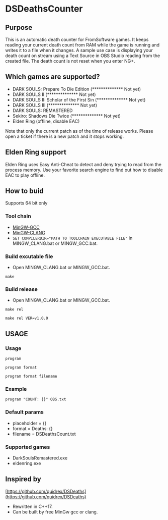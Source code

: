 # DSDeathsCounter

## Purpose

This is an automatic death counter for FromSoftware games. It keeps reading your current death count from RAM while the game is running and writes it to a file when it changes. A sample use case is displaying your death count on stream using a Text Source in OBS Studio reading from the created file.
The death count is not reset when you enter NG+.

## Which games are supported?

 * DARK SOULS: Prepare To Die Edition (************** Not yet)
 * DARK SOULS II (************** Not yet)
 * DARK SOULS II: Scholar of the First Sin (************** Not yet)
 * DARK SOULS III (************** Not yet)
 * DARK SOULS: REMASTERED
 * Sekiro: Shadows Die Twice (************** Not yet)
 * Elden Ring (offline, disable EAC)

 Note that only the current patch as of the time of release works. Please open a ticket if there is a new patch and it stops working.

## Elden Ring support

Elden Ring uses Easy Anti-Cheat to detect and deny trying to read from the process memory. Use your favorite search engine to find out how to disable EAC to play offline.

## How to buid
 Supports 64 bit only
### Tool chain
 * [MinGW-GCC](https://github.com/skeeto/w64devkit)
 * [MinGW-CLANG](https://github.com/mstorsjo/llvm-mingw)
 * ``` SET COMPILERDIR="PATH TO TOOLCHAIN EXECUTABLE FILE" ``` in MINGW_CLANG.bat or MINGW_GCC.bat.
### Build excutable file
 * Open MINGW_CLANG.bat or MINGW_GCC.bat.
```
make
```
### Build release
 * Open MINGW_CLANG.bat or MINGW_GCC.bat.
```
make rel
```

```
make rel VER=v1.0.0
```

## USAGE

### Usage
```
program
```
```
program format
```
```
program format filename
```

### Example
```
program "COUNT: {}" OBS.txt
```

### Default params
 * placeholder = {}
 * format = Deaths: {}
 * filename = DSDeathsCount.txt

### Supported games
 * DarkSoulsRemastered.exe
 * eldenring.exe

## Inspired by
 [https://github.com/quidrex/DSDeaths](https://github.com/quidrex/DSDeaths)
 * Rewritten in C++17.
 * Can be built by free MinGw gcc or clang.